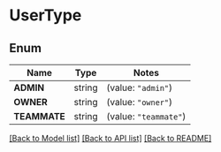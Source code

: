 # UserType

## Enum

Name | Type | Notes
------------ | ------------- | -------------
**ADMIN** | string | (value: `"admin"`)
**OWNER** | string | (value: `"owner"`)
**TEAMMATE** | string | (value: `"teammate"`)


[[Back to Model list]](../README.md#documentation-for-models) [[Back to API list]](../README.md#documentation-for-api-endpoints) [[Back to README]](../README.md)


